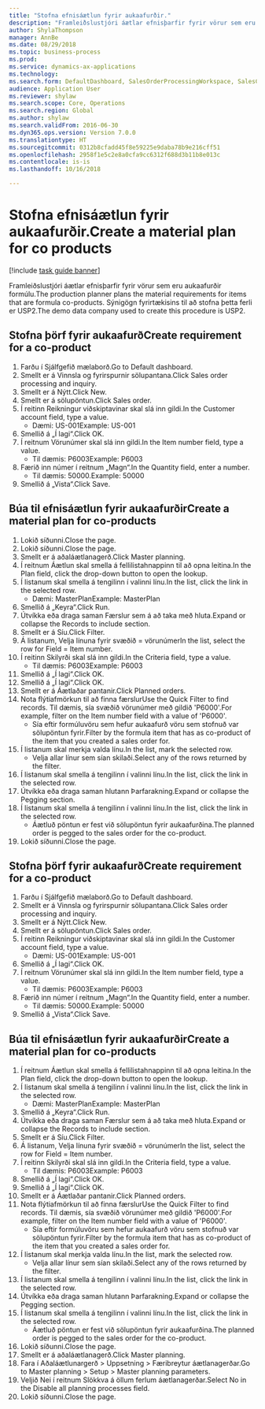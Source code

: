 ```yaml
--- 
title: "Stofna efnisáætlun fyrir aukaafurðir."
description: "Framleiðslustjóri áætlar efnisþarfir fyrir vörur sem eru aukaafurðir formúlu."
author: ShylaThompson
manager: AnnBe
ms.date: 08/29/2018
ms.topic: business-process
ms.prod: 
ms.service: dynamics-ax-applications
ms.technology: 
ms.search.form: DefaultDashboard, SalesOrderProcessingWorkspace, SalesCreateOrder, SalesTable, ReqCreatePlanWorkspace, ReqTransPlanCard, SysQueryForm, ReqTransPo
audience: Application User
ms.reviewer: shylaw
ms.search.scope: Core, Operations
ms.search.region: Global
ms.author: shylaw
ms.search.validFrom: 2016-06-30
ms.dyn365.ops.version: Version 7.0.0
ms.translationtype: HT
ms.sourcegitcommit: 0312b8cfadd45f8e59225e9daba78b9e216cff51
ms.openlocfilehash: 2958f1e5c2e8a0cfa9cc6312f688d3b11b8e013c
ms.contentlocale: is-is
ms.lasthandoff: 10/16/2018

---
```

# <a name="create-a-material-plan-for-co-products"></a><span data-ttu-id="1632f-103">Stofna efnisáætlun fyrir aukaafurðir.</span><span class="sxs-lookup"><span data-stu-id="1632f-103">Create a material plan for co products</span></span>

[!include [task guide banner](../../includes/task-guide-banner.md)]

<span data-ttu-id="1632f-104">Framleiðslustjóri áætlar efnisþarfir fyrir vörur sem eru aukaafurðir formúlu.</span><span class="sxs-lookup"><span data-stu-id="1632f-104">The production planner plans the material requirements for items that are formula co-products.</span></span> <span data-ttu-id="1632f-105">Sýnigögn fyrirtækisins til að stofna þetta ferli er USP2.</span><span class="sxs-lookup"><span data-stu-id="1632f-105">The demo data company used to create this procedure is USP2.</span></span>


## <a name="create-requirement-for-a-co-product"></a><span data-ttu-id="1632f-106">Stofna þörf fyrir aukaafurð</span><span class="sxs-lookup"><span data-stu-id="1632f-106">Create requirement for a co-product</span></span>
1. <span data-ttu-id="1632f-107">Farðu í Sjálfgefið mælaborð.</span><span class="sxs-lookup"><span data-stu-id="1632f-107">Go to Default dashboard.</span></span>
2. <span data-ttu-id="1632f-108">Smellt er á Vinnsla og fyrirspurnir sölupantana.</span><span class="sxs-lookup"><span data-stu-id="1632f-108">Click Sales order processing and inquiry.</span></span>
3. <span data-ttu-id="1632f-109">Smellt er á Nýtt.</span><span class="sxs-lookup"><span data-stu-id="1632f-109">Click New.</span></span>
4. <span data-ttu-id="1632f-110">Smellt er á sölupöntun.</span><span class="sxs-lookup"><span data-stu-id="1632f-110">Click Sales order.</span></span>
5. <span data-ttu-id="1632f-111">Í reitinn Reikningur viðskiptavinar skal slá inn gildi.</span><span class="sxs-lookup"><span data-stu-id="1632f-111">In the Customer account field, type a value.</span></span>
    * <span data-ttu-id="1632f-112">Dæmi: US-001</span><span class="sxs-lookup"><span data-stu-id="1632f-112">Example: US-001</span></span>  
6. <span data-ttu-id="1632f-113">Smellið á „Í lagi“.</span><span class="sxs-lookup"><span data-stu-id="1632f-113">Click OK.</span></span>
7. <span data-ttu-id="1632f-114">Í reitnum Vörunúmer skal slá inn gildi.</span><span class="sxs-lookup"><span data-stu-id="1632f-114">In the Item number field, type a value.</span></span>
    * <span data-ttu-id="1632f-115">Til dæmis: P6003</span><span class="sxs-lookup"><span data-stu-id="1632f-115">Example: P6003</span></span>  
8. <span data-ttu-id="1632f-116">Færið inn númer í reitnum „Magn“.</span><span class="sxs-lookup"><span data-stu-id="1632f-116">In the Quantity field, enter a number.</span></span>
    * <span data-ttu-id="1632f-117">Til dæmis: 50000.</span><span class="sxs-lookup"><span data-stu-id="1632f-117">Example: 50000</span></span>  
9. <span data-ttu-id="1632f-118">Smellið á „Vista“.</span><span class="sxs-lookup"><span data-stu-id="1632f-118">Click Save.</span></span>

## <a name="create-a-material-plan-for-co-products"></a><span data-ttu-id="1632f-119">Búa til efnisáætlun fyrir aukaafurðir</span><span class="sxs-lookup"><span data-stu-id="1632f-119">Create a material plan for co-products</span></span>
1. <span data-ttu-id="1632f-120">Lokið síðunni.</span><span class="sxs-lookup"><span data-stu-id="1632f-120">Close the page.</span></span>
2. <span data-ttu-id="1632f-121">Lokið síðunni.</span><span class="sxs-lookup"><span data-stu-id="1632f-121">Close the page.</span></span>
3. <span data-ttu-id="1632f-122">Smellt er á aðaláætlanagerð.</span><span class="sxs-lookup"><span data-stu-id="1632f-122">Click Master planning.</span></span>
4. <span data-ttu-id="1632f-123">Í reitnum Áætlun skal smella á fellilistahnappinn til að opna leitina.</span><span class="sxs-lookup"><span data-stu-id="1632f-123">In the Plan field, click the drop-down button to open the lookup.</span></span>
5. <span data-ttu-id="1632f-124">Í listanum skal smella á tengilinn í valinni línu.</span><span class="sxs-lookup"><span data-stu-id="1632f-124">In the list, click the link in the selected row.</span></span>
    * <span data-ttu-id="1632f-125">Dæmi: MasterPlan</span><span class="sxs-lookup"><span data-stu-id="1632f-125">Example: MasterPlan</span></span>  
6. <span data-ttu-id="1632f-126">Smellið á „Keyra“.</span><span class="sxs-lookup"><span data-stu-id="1632f-126">Click Run.</span></span>
7. <span data-ttu-id="1632f-127">Útvíkka eða draga saman Færslur sem á að taka með hluta.</span><span class="sxs-lookup"><span data-stu-id="1632f-127">Expand or collapse the Records to include section.</span></span>
8. <span data-ttu-id="1632f-128">Smellt er á Síu.</span><span class="sxs-lookup"><span data-stu-id="1632f-128">Click Filter.</span></span>
9. <span data-ttu-id="1632f-129">Á listanum, Velja línuna fyrir svæðið = vörunúmer</span><span class="sxs-lookup"><span data-stu-id="1632f-129">In the list, select the row for Field = Item number.</span></span>
10. <span data-ttu-id="1632f-130">Í reitinn Skilyrði skal slá inn gildi.</span><span class="sxs-lookup"><span data-stu-id="1632f-130">In the Criteria field, type a value.</span></span>
    * <span data-ttu-id="1632f-131">Til dæmis: P6003</span><span class="sxs-lookup"><span data-stu-id="1632f-131">Example: P6003</span></span>  
11. <span data-ttu-id="1632f-132">Smellið á „Í lagi“.</span><span class="sxs-lookup"><span data-stu-id="1632f-132">Click OK.</span></span>
12. <span data-ttu-id="1632f-133">Smellið á „Í lagi“.</span><span class="sxs-lookup"><span data-stu-id="1632f-133">Click OK.</span></span>
13. <span data-ttu-id="1632f-134">Smellt er á Áætlaðar pantanir.</span><span class="sxs-lookup"><span data-stu-id="1632f-134">Click Planned orders.</span></span>
14. <span data-ttu-id="1632f-135">Nota flýtiafmörkun til að finna færslur</span><span class="sxs-lookup"><span data-stu-id="1632f-135">Use the Quick Filter to find records.</span></span> <span data-ttu-id="1632f-136">Til dæmis, sía svæðið vörunúmer með gildið 'P6000'.</span><span class="sxs-lookup"><span data-stu-id="1632f-136">For example, filter on the Item number field with a value of 'P6000'.</span></span>
    * <span data-ttu-id="1632f-137">Sía eftir formúluvöru sem hefur aukaafurð vöru sem stofnuð var sölupöntun fyrir.</span><span class="sxs-lookup"><span data-stu-id="1632f-137">Filter by the formula item that has as co-product of the item that you created a sales order for.</span></span>  
15. <span data-ttu-id="1632f-138">Í listanum skal merkja valda línu.</span><span class="sxs-lookup"><span data-stu-id="1632f-138">In the list, mark the selected row.</span></span>
    * <span data-ttu-id="1632f-139">Velja allar línur sem sían skilaði.</span><span class="sxs-lookup"><span data-stu-id="1632f-139">Select any of the rows returned by the filter.</span></span>  
16. <span data-ttu-id="1632f-140">Í listanum skal smella á tengilinn í valinni línu.</span><span class="sxs-lookup"><span data-stu-id="1632f-140">In the list, click the link in the selected row.</span></span>
17. <span data-ttu-id="1632f-141">Útvíkka eða draga saman hlutann Þarfarakning.</span><span class="sxs-lookup"><span data-stu-id="1632f-141">Expand or collapse the Pegging section.</span></span>
18. <span data-ttu-id="1632f-142">Í listanum skal smella á tengilinn í valinni línu.</span><span class="sxs-lookup"><span data-stu-id="1632f-142">In the list, click the link in the selected row.</span></span>
    * <span data-ttu-id="1632f-143">Áætluð pöntun er fest við sölupöntun fyrir aukaafurðina.</span><span class="sxs-lookup"><span data-stu-id="1632f-143">The planned order is pegged to the sales order for the co-product.</span></span>  
19. <span data-ttu-id="1632f-144">Lokið síðunni.</span><span class="sxs-lookup"><span data-stu-id="1632f-144">Close the page.</span></span>

## <a name="create-requirement-for-a-co-product"></a><span data-ttu-id="1632f-145">Stofna þörf fyrir aukaafurð</span><span class="sxs-lookup"><span data-stu-id="1632f-145">Create requirement for a co-product</span></span>
1. <span data-ttu-id="1632f-146">Farðu í Sjálfgefið mælaborð.</span><span class="sxs-lookup"><span data-stu-id="1632f-146">Go to Default dashboard.</span></span>
2. <span data-ttu-id="1632f-147">Smellt er á Vinnsla og fyrirspurnir sölupantana.</span><span class="sxs-lookup"><span data-stu-id="1632f-147">Click Sales order processing and inquiry.</span></span>
3. <span data-ttu-id="1632f-148">Smellt er á Nýtt.</span><span class="sxs-lookup"><span data-stu-id="1632f-148">Click New.</span></span>
4. <span data-ttu-id="1632f-149">Smellt er á sölupöntun.</span><span class="sxs-lookup"><span data-stu-id="1632f-149">Click Sales order.</span></span>
5. <span data-ttu-id="1632f-150">Í reitinn Reikningur viðskiptavinar skal slá inn gildi.</span><span class="sxs-lookup"><span data-stu-id="1632f-150">In the Customer account field, type a value.</span></span>
    * <span data-ttu-id="1632f-151">Dæmi: US-001</span><span class="sxs-lookup"><span data-stu-id="1632f-151">Example: US-001</span></span>  
6. <span data-ttu-id="1632f-152">Smellið á „Í lagi“.</span><span class="sxs-lookup"><span data-stu-id="1632f-152">Click OK.</span></span>
7. <span data-ttu-id="1632f-153">Í reitnum Vörunúmer skal slá inn gildi.</span><span class="sxs-lookup"><span data-stu-id="1632f-153">In the Item number field, type a value.</span></span>
    * <span data-ttu-id="1632f-154">Til dæmis: P6003</span><span class="sxs-lookup"><span data-stu-id="1632f-154">Example: P6003</span></span>  
8. <span data-ttu-id="1632f-155">Færið inn númer í reitnum „Magn“.</span><span class="sxs-lookup"><span data-stu-id="1632f-155">In the Quantity field, enter a number.</span></span>
    * <span data-ttu-id="1632f-156">Til dæmis: 50000.</span><span class="sxs-lookup"><span data-stu-id="1632f-156">Example: 50000</span></span>  
9. <span data-ttu-id="1632f-157">Smellið á „Vista“.</span><span class="sxs-lookup"><span data-stu-id="1632f-157">Click Save.</span></span>

## <a name="create-a-material-plan-for-co-products"></a><span data-ttu-id="1632f-158">Búa til efnisáætlun fyrir aukaafurðir</span><span class="sxs-lookup"><span data-stu-id="1632f-158">Create a material plan for co-products</span></span>
1. <span data-ttu-id="1632f-159">Í reitnum Áætlun skal smella á fellilistahnappinn til að opna leitina.</span><span class="sxs-lookup"><span data-stu-id="1632f-159">In the Plan field, click the drop-down button to open the lookup.</span></span>
2. <span data-ttu-id="1632f-160">Í listanum skal smella á tengilinn í valinni línu.</span><span class="sxs-lookup"><span data-stu-id="1632f-160">In the list, click the link in the selected row.</span></span>
    * <span data-ttu-id="1632f-161">Dæmi: MasterPlan</span><span class="sxs-lookup"><span data-stu-id="1632f-161">Example: MasterPlan</span></span>  
3. <span data-ttu-id="1632f-162">Smellið á „Keyra“.</span><span class="sxs-lookup"><span data-stu-id="1632f-162">Click Run.</span></span>
4. <span data-ttu-id="1632f-163">Útvíkka eða draga saman Færslur sem á að taka með hluta.</span><span class="sxs-lookup"><span data-stu-id="1632f-163">Expand or collapse the Records to include section.</span></span>
5. <span data-ttu-id="1632f-164">Smellt er á Síu.</span><span class="sxs-lookup"><span data-stu-id="1632f-164">Click Filter.</span></span>
6. <span data-ttu-id="1632f-165">Á listanum, Velja línuna fyrir svæðið = vörunúmer</span><span class="sxs-lookup"><span data-stu-id="1632f-165">In the list, select the row for Field = Item number.</span></span>
7. <span data-ttu-id="1632f-166">Í reitinn Skilyrði skal slá inn gildi.</span><span class="sxs-lookup"><span data-stu-id="1632f-166">In the Criteria field, type a value.</span></span>
    * <span data-ttu-id="1632f-167">Til dæmis: P6003</span><span class="sxs-lookup"><span data-stu-id="1632f-167">Example: P6003</span></span>  
8. <span data-ttu-id="1632f-168">Smellið á „Í lagi“.</span><span class="sxs-lookup"><span data-stu-id="1632f-168">Click OK.</span></span>
9. <span data-ttu-id="1632f-169">Smellið á „Í lagi“.</span><span class="sxs-lookup"><span data-stu-id="1632f-169">Click OK.</span></span>
10. <span data-ttu-id="1632f-170">Smellt er á Áætlaðar pantanir.</span><span class="sxs-lookup"><span data-stu-id="1632f-170">Click Planned orders.</span></span>
11. <span data-ttu-id="1632f-171">Nota flýtiafmörkun til að finna færslur</span><span class="sxs-lookup"><span data-stu-id="1632f-171">Use the Quick Filter to find records.</span></span> <span data-ttu-id="1632f-172">Til dæmis, sía svæðið vörunúmer með gildið 'P6000'.</span><span class="sxs-lookup"><span data-stu-id="1632f-172">For example, filter on the Item number field with a value of 'P6000'.</span></span>
    * <span data-ttu-id="1632f-173">Sía eftir formúluvöru sem hefur aukaafurð vöru sem stofnuð var sölupöntun fyrir.</span><span class="sxs-lookup"><span data-stu-id="1632f-173">Filter by the formula item that has as co-product of the item that you created a sales order for.</span></span>  
12. <span data-ttu-id="1632f-174">Í listanum skal merkja valda línu.</span><span class="sxs-lookup"><span data-stu-id="1632f-174">In the list, mark the selected row.</span></span>
    * <span data-ttu-id="1632f-175">Velja allar línur sem sían skilaði.</span><span class="sxs-lookup"><span data-stu-id="1632f-175">Select any of the rows returned by the filter.</span></span>  
13. <span data-ttu-id="1632f-176">Í listanum skal smella á tengilinn í valinni línu.</span><span class="sxs-lookup"><span data-stu-id="1632f-176">In the list, click the link in the selected row.</span></span>
14. <span data-ttu-id="1632f-177">Útvíkka eða draga saman hlutann Þarfarakning.</span><span class="sxs-lookup"><span data-stu-id="1632f-177">Expand or collapse the Pegging section.</span></span>
15. <span data-ttu-id="1632f-178">Í listanum skal smella á tengilinn í valinni línu.</span><span class="sxs-lookup"><span data-stu-id="1632f-178">In the list, click the link in the selected row.</span></span>
    * <span data-ttu-id="1632f-179">Áætluð pöntun er fest við sölupöntun fyrir aukaafurðina.</span><span class="sxs-lookup"><span data-stu-id="1632f-179">The planned order is pegged to the sales order for the co-product.</span></span>  
16. <span data-ttu-id="1632f-180">Lokið síðunni.</span><span class="sxs-lookup"><span data-stu-id="1632f-180">Close the page.</span></span>
17. <span data-ttu-id="1632f-181">Smellt er á aðaláætlanagerð.</span><span class="sxs-lookup"><span data-stu-id="1632f-181">Click Master planning.</span></span>
18. <span data-ttu-id="1632f-182">Fara í Aðaláætlunargerð > Uppsetning > Færibreytur áætlanagerðar.</span><span class="sxs-lookup"><span data-stu-id="1632f-182">Go to Master planning > Setup > Master planning parameters.</span></span>
19. <span data-ttu-id="1632f-183">Veljið Nei í reitnum Slökkva á öllum ferlum áætlanagerðar.</span><span class="sxs-lookup"><span data-stu-id="1632f-183">Select No in the Disable all planning processes field.</span></span>
20. <span data-ttu-id="1632f-184">Lokið síðunni.</span><span class="sxs-lookup"><span data-stu-id="1632f-184">Close the page.</span></span>


